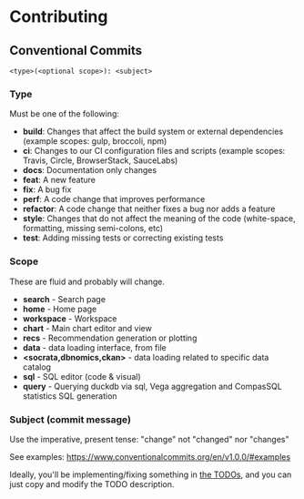# Contributing

## Conventional Commits

`<type>(<optional scope>): <subject>`

### Type

Must be one of the following:

- **build**: Changes that affect the build system or external dependencies (example scopes: gulp, broccoli, npm)
- **ci**: Changes to our CI configuration files and scripts (example scopes: Travis, Circle, BrowserStack, SauceLabs)
- **docs**: Documentation only changes
- **feat**: A new feature
- **fix**: A bug fix
- **perf**: A code change that improves performance
- **refactor**: A code change that neither fixes a bug nor adds a feature
- **style**: Changes that do not affect the meaning of the code (white-space, formatting, missing semi-colons, etc)
- **test**: Adding missing tests or correcting existing tests

### Scope

These are fluid and probably will change.

- **search** - Search page
- **home** - Home page
- **workspace** - Workspace
- **chart** - Main chart editor and view
- **recs** - Recommendation generation or plotting
- **data** - data loading interface, from file
- **<socrata,dbnomics,ckan>** - data loading related to specific data catalog
- **sql** - SQL editor (code & visual)
- **query** - Querying duckdb via sql, Vega aggregation and CompasSQL statistics SQL generation 

### Subject (commit message)

Use the imperative, present tense: "change" not "changed" nor "changes"

See examples: https://www.conventionalcommits.org/en/v1.0.0/#examples

Ideally, you'll be implementing/fixing something in [the TODOs](./z-docs/todos.md), and you can just copy and modify the TODO description.